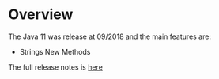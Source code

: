 # Overview

The Java 11 was release at 09/2018 and the main features are:

- Strings New Methods

The full release notes is [here]

[here]: https://www.oracle.com/technetwork/java/javase/11-relnotes-5012447.html
